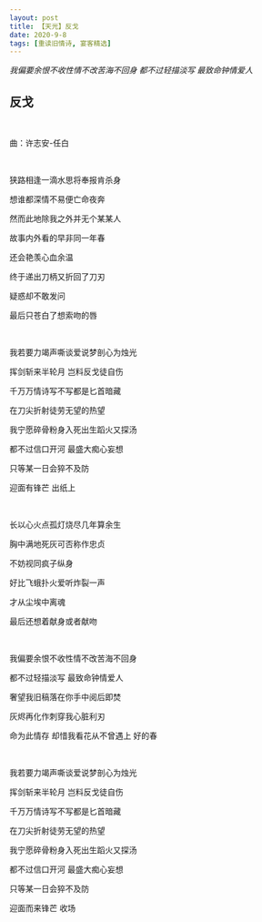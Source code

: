 ```yaml
---
layout: post
title: 【天光】反戈
date: 2020-9-8
tags: [重读旧情诗, 宴客精选]
---
```


*我偏要余恨不收性情不改苦海不回身 都不过轻描淡写 最致命钟情爱人*


## 反戈

<br>

曲：许志安-任白

<br>

狭路相逢一滴水思将奉报肯杀身

想谁都深情不易便亡命夜奔

然而此地除我之外并无个某某人

故事内外看的早非同一年春

还会艳羡心血余温

终于递出刀柄又折回了刀刃

疑惑却不敢发问

最后只苍白了想索吻的唇

<br>

我若要力竭声嘶谈爱说梦剖心为烛光

挥剑斩来半轮月 岂料反戈徒自伤

千万万情诗写不写都是匕首暗藏

在刀尖折射徒劳无望的热望

我宁愿碎骨粉身入死出生蹈火又探汤

都不过信口开河 最盛大痴心妄想

只等某一日会猝不及防

迎面有锋芒 出纸上

<br>

长以心火点孤灯烧尽几年算余生

胸中满地死灰可否称作忠贞

不妨视同疯子纵身

好比飞蛾扑火爱听炸裂一声

才从尘埃中离魂

最后还想着献身或者献吻

<br>

我偏要余恨不收性情不改苦海不回身

都不过轻描淡写 最致命钟情爱人

奢望我旧稿落在你手中阅后即焚

灰烬再化作刺穿我心脏利刃

命为此情存 却惜我看花从不曾遇上 好的春

<br>

我若要力竭声嘶谈爱说梦剖心为烛光

挥剑斩来半轮月 岂料反戈徒自伤

千万万情诗写不写都是匕首暗藏

在刀尖折射徒劳无望的热望

我宁愿碎骨粉身入死出生蹈火又探汤

都不过信口开河 最盛大痴心妄想

只等某一日会猝不及防

迎面而来锋芒 收场

<br>
<br>

